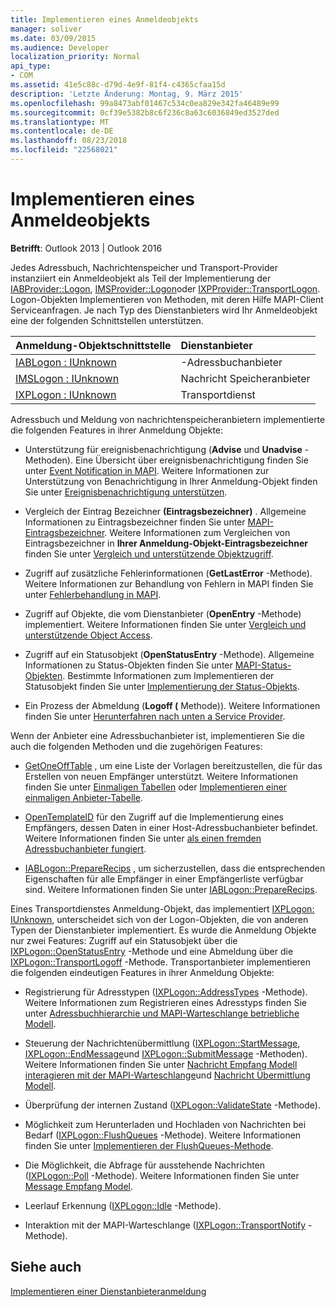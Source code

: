 ```yaml
---
title: Implementieren eines Anmeldeobjekts
manager: soliver
ms.date: 03/09/2015
ms.audience: Developer
localization_priority: Normal
api_type:
- COM
ms.assetid: 41e5c88c-d79d-4e9f-81f4-c4365cfaa15d
description: 'Letzte Änderung: Montag, 9. März 2015'
ms.openlocfilehash: 99a8473abf01467c534c0ea829e342fa46489e99
ms.sourcegitcommit: 0cf39e5382b8c6f236c8a63c6036849ed3527ded
ms.translationtype: MT
ms.contentlocale: de-DE
ms.lasthandoff: 08/23/2018
ms.locfileid: "22568021"
---
```

# <a name="implementing-a-logon-object"></a>Implementieren eines Anmeldeobjekts

  
  
**Betrifft**: Outlook 2013 | Outlook 2016 
  
Jedes Adressbuch, Nachrichtenspeicher und Transport-Provider instanziiert ein Anmeldeobjekt als Teil der Implementierung der [IABProvider::Logon](iabprovider-logon.md), [IMSProvider::Logon](imsprovider-logon.md)oder [IXPProvider::TransportLogon](ixpprovider-transportlogon.md). Logon-Objekten Implementieren von Methoden, mit deren Hilfe MAPI-Client Serviceanfragen. Je nach Typ des Dienstanbieters wird Ihr Anmeldeobjekt eine der folgenden Schnittstellen unterstützen. 
  
|**Anmeldung-Objektschnittstelle**|**Dienstanbieter**|
|:-----|:-----|
|[IABLogon : IUnknown](iablogoniunknown.md) <br/> |-Adressbuchanbieter  <br/> |
|[IMSLogon : IUnknown](imslogoniunknown.md) <br/> |Nachricht Speicheranbieter  <br/> |
|[IXPLogon : IUnknown](ixplogoniunknown.md) <br/> |Transportdienst  <br/> |
   
Adressbuch und Meldung von nachrichtenspeicheranbietern implementierte die folgenden Features in ihrer Anmeldung Objekte:
  
- Unterstützung für ereignisbenachrichtigung (**Advise** und **Unadvise** -Methoden). Eine Übersicht über ereignisbenachrichtigung finden Sie unter [Event Notification in MAPI](event-notification-in-mapi.md). Weitere Informationen zur Unterstützung von Benachrichtigung in Ihrer Anmeldung-Objekt finden Sie unter [Ereignisbenachrichtigung unterstützen](supporting-event-notification.md). 
    
- Vergleich der Eintrag Bezeichner **(Eintragsbezeichner)** . Allgemeine Informationen zu Eintragsbezeichner finden Sie unter [MAPI-Eintragsbezeichner](mapi-entry-identifiers.md). Weitere Informationen zum Vergleichen von Eintragsbezeichner in **Ihrer Anmeldung-Objekt-Eintragsbezeichner** finden Sie unter [Vergleich und unterstützende Objektzugriff](supporting-object-access-and-comparison.md).
    
- Zugriff auf zusätzliche Fehlerinformationen (**GetLastError** -Methode). Weitere Informationen zur Behandlung von Fehlern in MAPI finden Sie unter [Fehlerbehandlung in MAPI](error-handling-in-mapi.md). 
    
- Zugriff auf Objekte, die vom Dienstanbieter (**OpenEntry** -Methode) implementiert. Weitere Informationen finden Sie unter [Vergleich und unterstützende Object Access](supporting-object-access-and-comparison.md).
    
- Zugriff auf ein Statusobjekt (**OpenStatusEntry** -Methode). Allgemeine Informationen zu Status-Objekten finden Sie unter [MAPI-Status-Objekten](mapi-status-objects.md). Bestimmte Informationen zum Implementieren der Statusobjekt finden Sie unter [Implementierung der Status-Objekts](status-object-implementation.md).
    
- Ein Prozess der Abmeldung (**Logoff (** Methode)). Weitere Informationen finden Sie unter [Herunterfahren nach unten a Service Provider](shutting-down-a-service-provider.md).
    
Wenn der Anbieter eine Adressbuchanbieter ist, implementieren Sie die auch die folgenden Methoden und die zugehörigen Features:
  
- [GetOneOffTable](iablogon-getoneofftable.md) , um eine Liste der Vorlagen bereitzustellen, die für das Erstellen von neuen Empfänger unterstützt. Weitere Informationen finden Sie unter [Einmaligen Tabellen](one-off-tables.md) oder [Implementieren einer einmaligen Anbieter-Tabelle](implementing-a-provider-one-off-table.md).
    
- [OpenTemplateID](iablogon-opentemplateid.md) für den Zugriff auf die Implementierung eines Empfängers, dessen Daten in einer Host-Adressbuchanbieter befindet. Weitere Informationen finden Sie unter [als einen fremden Adressbuchanbieter fungiert](acting-as-a-foreign-address-book-provider.md). 
    
- [IABLogon::PrepareRecips](iablogon-preparerecips.md) , um sicherzustellen, dass die entsprechenden Eigenschaften für alle Empfänger in einer Empfängerliste verfügbar sind. Weitere Informationen finden Sie unter [IABLogon::PrepareRecips](iablogon-preparerecips.md). 
    
Eines Transportdienstes Anmeldung-Objekt, das implementiert [IXPLogon: IUnknown](ixplogoniunknown.md), unterscheidet sich von der Logon-Objekten, die von anderen Typen der Dienstanbieter implementiert. Es wurde die Anmeldung Objekte nur zwei Features: Zugriff auf ein Statusobjekt über die [IXPLogon::OpenStatusEntry](ixplogon-openstatusentry.md) -Methode und eine Abmeldung über die [IXPLogon::TransportLogoff](ixplogon-transportlogoff.md) -Methode. Transportanbieter implementieren die folgenden eindeutigen Features in ihrer Anmeldung Objekte: 
  
- Registrierung für Adresstypen ([IXPLogon::AddressTypes](ixplogon-addresstypes.md) -Methode). Weitere Informationen zum Registrieren eines Adresstyps finden Sie unter [Adressbuchhierarchie und MAPI-Warteschlange betriebliche Modell](transport-provider-and-mapi-spooler-operational-model.md).
    
- Steuerung der Nachrichtenübermittlung ([IXPLogon::StartMessage](ixplogon-startmessage.md), [IXPLogon::EndMessage](ixplogon-endmessage.md)und [IXPLogon::SubmitMessage](ixplogon-submitmessage.md) -Methoden). Weitere Informationen finden Sie unter [Nachricht Empfang Modell](message-reception-model.md) [interagieren mit der MAPI-Warteschlange](interacting-with-the-mapi-spooler.md)und [Nachricht Übermittlung Modell](message-submission-model.md).
    
- Überprüfung der internen Zustand ([IXPLogon::ValidateState](ixplogon-validatestate.md) -Methode). 
    
- Möglichkeit zum Herunterladen und Hochladen von Nachrichten bei Bedarf ([IXPLogon::FlushQueues](ixplogon-flushqueues.md) -Methode). Weitere Informationen finden Sie unter [Implementieren der FlushQueues-Methode](implementing-the-flushqueues-method.md).
    
- Die Möglichkeit, die Abfrage für ausstehende Nachrichten ([IXPLogon::Poll](ixplogon-poll.md) -Methode). Weitere Informationen finden Sie unter [Message Empfang Model](message-reception-model.md).
    
- Leerlauf Erkennung ([IXPLogon::Idle](ixplogon-idle.md) -Methode). 
    
- Interaktion mit der MAPI-Warteschlange ([IXPLogon::TransportNotify](ixplogon-transportnotify.md) -Methode). 
    
## <a name="see-also"></a>Siehe auch



[Implementieren einer Dienstanbieteranmeldung](implementing-service-provider-logon.md)

